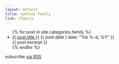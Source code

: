 ```yaml
---
layout: default
title: Santini Family
link: /family
---
```


<div class="home">

  <ul class="posts">
    {% for post in site.categories.family %}
      <li>
        <a class="post-link" href="{{ post.url }}">{{ post.title }}</a>
        <span class="post-date">{{ post.date | date: "%b %-d, %Y" }}</span>
        <section>{{ post.excerpt }}</section>
      </li>
    {% endfor %}
  </ul>

  <p class="rss-subscribe">subscribe <a href="/family/feed.xml">via RSS</a></p>

</div>
